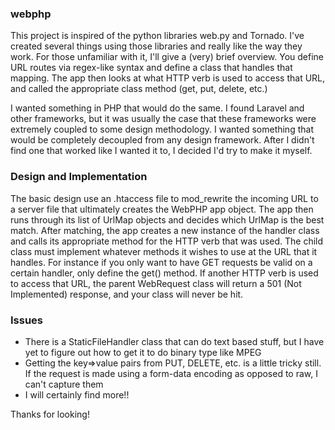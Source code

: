 ### webphp

This project is inspired of the python libraries web.py and Tornado. I've created several things using
those libraries and really like the way they work. For those unfamiliar with it, I'll give a (very) brief
overview. You define URL routes via regex-like syntax and define a class that handles that mapping. The app
then looks at what HTTP verb is used to access that URL, and called the appropriate class method (get, put, delete, etc.)


I wanted something in PHP that would do the same. I found Laravel and other frameworks, but it was usually the case that these
frameworks were extremely coupled to some design methodology. I wanted something that would be completely decoupled from any
design framework. After I didn't find one that worked like I wanted it to, I decided I'd try to make it myself. 

### Design and Implementation

The basic design use an .htaccess file to mod_rewrite the incoming URL to a server file that ultimately creates the WebPHP
app object. The app then runs through its list of UrlMap objects and decides which UrlMap is the best match. After matching,
the app creates a new instance of the handler class and calls its appropriate method for the HTTP verb that was used.
The child class must implement whatever methods it wishes to use at the URL that it handles. For instance if you only
want to have GET requests be valid on a certain handler, only define the get() method. If another HTTP verb is used to 
access that URL, the parent WebRequest class will return a 501 (Not Implemented) response, and your class will never be hit.



### Issues
* There is a StaticFileHandler class that can do text based stuff, but I have yet to figure out how to get it to do binary type like MPEG
* Getting the key=>value pairs from PUT, DELETE, etc. is a little tricky still. If the request is made using a form-data encoding as opposed to raw, I can't capture them
* I will certainly find more!!


Thanks for looking!